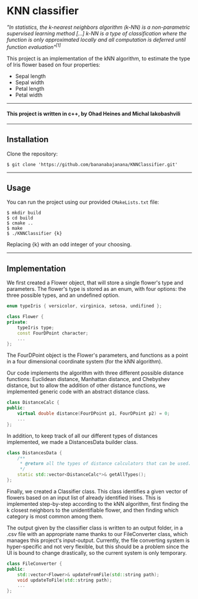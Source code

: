 # KNN classifier
<p><em>"In statistics, the k-nearest neighbors algorithm (k-NN) is a non-parametric supervised learning method [...] k-NN is a type of classification where the function is only approximated locally and all computation is deferred until function evaluation"</em><sup><cite>[1]</cite></sup></p>
<p>This project is an implementation of the kNN algorithm, to estimate the type of Iris flower based on four properties:</p>
<ul>
<li>Sepal length</li>
<li>Sepal width</li>
<li>Petal length</li>
<li>Petal width</li>
</ul>

----
#### This project is written in <b>c++</b>, by <b>Ohad Heines</b> and <b>Michal Iakobashvili</b>

----

## Installation

<p>Clone the repository:</p>

```console
$ git clone 'https://github.com/bananabajanana/KNNClassifier.git'
```

----

## Usage
<p>You can run the project using our provided <code>CMakeLists.txt</code> file:</p>

```console
$ mkdir build
$ cd build
$ cmake ..
$ make
$ ./KNNClassifier {k}
```
<p>Replacing {k} with an odd integer of your choosing.</p>

----

## Implementation
We first created a Flower object, that will store a single flower's type and parameters. The flower's type is stored as an enum, with four options: the three possible types, and an undefined option.

```c++
enum typeIris { versicolor, virginica, setosa, undifined };

class Flower {
private:
    typeIris type;
    const FourDPoint character;
    ...
};
```
The FourDPoint object is the Flower's parameters, and functions as a point in a four dimensional coordinate system (for the kNN algorithm).

Our code implements the algorithm with three different possible distance functions: Euclidean distance, Manhattan distance, and Chebyshev distance, but to allow the addition of other distance functions, we implemented generic code with an abstract distance class.

```c++
class DistanceCalc {
public:
    virtual double distance(FourDPoint p1, FourDPoint p2) = 0;
    ...
};
```

In addition, to keep track of all our different types of distances implemented, we made a DistancesData builder class.

```c++
class DistancesData {
    /**
     * @return all the types of distance calculators that can be used.
     */
    static std::vector<DistanceCalc*>& getAllTypes();
};
```

Finally, we created a Classifier class. This class identifies a given vector of flowers based on an input list of already identified Irises. This is implemented step-by-step according to the kNN algorithm, first finding the k closest neighbors to the unidentifiable flower, and then finding which category is most common among them.

The output given by the classifier class is written to an output folder, in a .csv file with an appropriate name thanks to our FileConverter class, which manages this project's input-output. Currently, the file converting system is hyper-specific and not very flexible, but this should be a problem since the UI is bound to change drastically, so the current system is only temporary.

```c++
class FileConverter {
public:
    std::vector<Flower>& updateFromFile(std::string path);
    void updateToFile(std::string path);
    ...
};
```

[1]: https://en.wikipedia.org/wiki/K-nearest_neighbors_algorithm